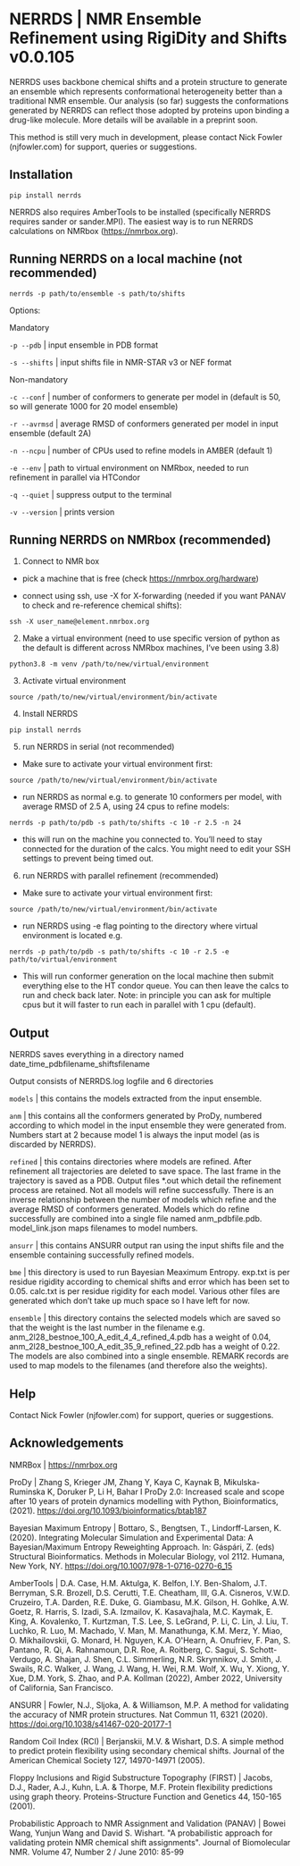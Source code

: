 # NERRDS | NMR Ensemble Refinement using RigiDity and Shifts v0.0.105

NERRDS uses backbone chemical shifts and a protein structure to generate an ensemble which represents conformational heterogeneity better than a traditional NMR ensemble. Our analysis (so far) suggests the conformations generated by NERRDS can reflect those adopted by proteins upon binding a drug-like molecule. More details will be available in a preprint soon. 

This method is still very much in development, please contact Nick Fowler (njfowler.com) for support, queries or suggestions.


## Installation 

`pip install nerrds`

NERRDS also requires AmberTools to be installed (specifically NERRDS requires sander or sander.MPI). The easiest way is to run NERRDS calculations on NMRbox (https://nmrbox.org). 


## Running NERRDS on a local machine (not recommended)


`nerrds -p path/to/ensemble -s path/to/shifts`


Options:

Mandatory

`-p --pdb`  | input ensemble in PDB format 

`-s --shifts` | input shifts file in NMR-STAR v3 or NEF format

Non-mandatory

`-c --conf` | number of conformers to generate per model in (default is 50, so will generate 1000 for 20 model ensemble)

`-r --avrmsd` | average RMSD of conformers generated per model in input ensemble (default 2A)

`-n --ncpu` | number of CPUs used to refine models in AMBER (default 1)

`-e --env` | path to virtual environment on NMRbox, needed to run refinement in parallel via HTCondor

`-q --quiet` | suppress output to the terminal

`-v --version` | prints version

## Running NERRDS on NMRbox (recommended)

1. Connect to NMR box

- pick a machine that is free (check https://nmrbox.org/hardware)

- connect using ssh, use -X for X-forwarding (needed if you want PANAV to check and re-reference chemical shifts): 

`ssh -X user_name@element.nmrbox.org`

2. Make a virtual environment (need to use specific version of python as the default is different across NMRbox machines, I’ve been using 3.8)

`python3.8 -m venv /path/to/new/virtual/environment` 

3. Activate virtual environment

`source /path/to/new/virtual/environment/bin/activate`

4. Install NERRDS

`pip install nerrds`

5. run NERRDS in serial (not recommended)

- Make sure to activate your virtual environment first:

`source /path/to/new/virtual/environment/bin/activate`

- run NERRDS as normal e.g. to generate 10 conformers per model, with average RMSD of 2.5 A, using 24 cpus to refine models:

`nerrds -p path/to/pdb -s path/to/shifts -c 10 -r 2.5 -n 24`

- this will run on the machine you connected to. You’ll need to stay connected for the duration of the calcs. You might need to edit your SSH settings to prevent being timed out.

6. run NERRDS with parallel refinement (recommended)

- Make sure to activate your virtual environment first:

`source /path/to/new/virtual/environment/bin/activate`

- run NERRDS using -e flag pointing to the directory where virtual environment is located e.g.

`nerrds -p path/to/pdb -s path/to/shifts -c 10 -r 2.5 -e path/to/virtual/environment`

- This will run conformer generation on the local machine then submit everything else to the HT condor queue. You can then leave the calcs to run and check back later. Note: in principle you can ask for multiple cpus but it will faster to run each in parallel with 1 cpu (default).


## Output

NERRDS saves everything in a directory named date_time_pdbfilename_shiftsfilename

Output consists of NERRDS.log logfile and 6 directories

`models` | this contains the models extracted from the input ensemble.

`anm` | this contains all the conformers generated by ProDy, numbered according to which model in the input ensemble they were generated from. Numbers start at 2 because model 1 is always the input model (as is discarded by NERRDS).

`refined` | this contains directories where models are refined. After refinement all trajectories are deleted to save space. The last frame in the trajectory is saved as a PDB. Output files &ast;.out which detail the refinement process are retained. Not all models will refine successfully. There is an inverse relationship between the number of models which refine and the average RMSD of conformers generated. Models which do refine successfully are combined into a single file named anm_pdbfile.pdb. model_link.json maps filenames to model numbers.

`ansurr` | this contains ANSURR output ran using the input shifts file and the ensemble containing successfully refined models.

`bme` | this directory is used to run Bayesian Meaximum Entropy. exp.txt is per residue rigidity according to chemical shifts and error which has been set to 0.05. calc.txt is per residue rigidity for each model. Various other files are generated which don’t take up much space so I have left for now.

`ensemble` | this directory contains the selected models which are saved so that the weight is the last number in the filename e.g. anm_2l28_bestnoe_100_A_edit_4_4_refined_4.pdb has a weight of 0.04, anm_2l28_bestnoe_100_A_edit_35_9_refined_22.pdb has a weight of 0.22. The models are also combined into a single ensemble. REMARK records are used to map models to the filenames (and therefore also the weights).

## Help

Contact Nick Fowler (njfowler.com) for support, queries or suggestions.


## Acknowledgements

NMRBox | https://nmrbox.org

ProDy | Zhang S, Krieger JM, Zhang Y, Kaya C, Kaynak B, Mikulska-Ruminska K, Doruker P, Li H, Bahar I ProDy 2.0: Increased scale and scope after 10 years of protein dynamics modelling with Python, Bioinformatics, (2021).  https://doi.org/10.1093/bioinformatics/btab187

Bayesian Maximum Entropy | Bottaro, S., Bengtsen, T., Lindorff-Larsen, K. (2020). Integrating Molecular Simulation and Experimental Data: A Bayesian/Maximum Entropy Reweighting Approach. In: Gáspári, Z. (eds) Structural Bioinformatics. Methods in Molecular Biology, vol 2112. Humana, New York, NY. https://doi.org/10.1007/978-1-0716-0270-6_15

AmberTools | D.A. Case, H.M. Aktulga, K. Belfon, I.Y. Ben-Shalom, J.T. Berryman, S.R. Brozell, D.S. Cerutti, T.E. Cheatham, III, G.A. Cisneros, V.W.D. Cruzeiro, T.A. Darden, R.E. Duke, G. Giambasu, M.K. Gilson, H. Gohlke, A.W. Goetz, R. Harris, S. Izadi, S.A. Izmailov, K. Kasavajhala, M.C. Kaymak, E. King, A. Kovalenko, T. Kurtzman, T.S. Lee, S. LeGrand, P. Li, C. Lin, J. Liu, T. Luchko, R. Luo, M. Machado, V. Man, M. Manathunga, K.M. Merz, Y. Miao, O. Mikhailovskii, G. Monard, H. Nguyen, K.A. O'Hearn, A. Onufriev, F. Pan, S. Pantano, R. Qi, A. Rahnamoun, D.R. Roe, A. Roitberg, C. Sagui, S. Schott-Verdugo, A. Shajan, J. Shen, C.L. Simmerling, N.R. Skrynnikov, J. Smith, J. Swails, R.C. Walker, J. Wang, J. Wang, H. Wei, R.M. Wolf, X. Wu, Y. Xiong, Y. Xue, D.M. York, S. Zhao, and P.A. Kollman (2022), Amber 2022, University of California, San Francisco.

ANSURR | Fowler, N.J., Sljoka, A. & Williamson, M.P. A method for validating the accuracy of NMR protein structures. Nat Commun 11, 6321 (2020). https://doi.org/10.1038/s41467-020-20177-1

Random Coil Index (RCI) | Berjanskii, M.V. & Wishart, D.S. A simple method to predict protein flexibility using secondary chemical shifts. Journal of the American Chemical Society 127, 14970-14971 (2005).

Floppy Inclusions and Rigid Substructure Topography (FIRST) | Jacobs, D.J., Rader, A.J., Kuhn, L.A. & Thorpe, M.F. Protein flexibility predictions using graph theory. Proteins-Structure Function and Genetics 44, 150-165 (2001).

Probabilistic Approach to NMR Assignment and Validation (PANAV) | Bowei Wang, Yunjun Wang and David S. Wishart. "A probabilistic approach for validating protein NMR chemical shift assignments". Journal of Biomolecular NMR. Volume 47, Number 2 / June 2010: 85-99

